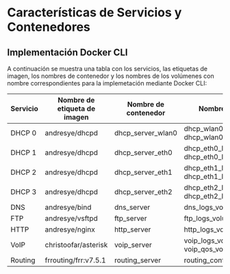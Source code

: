 # Características de Servicios y Contenedores
## Implementación Docker CLI
A continuación se muestra una tabla con los servicios, las etiquetas de imagen, los nombres de contenedor y los nombres de los volúmenes con nombre correspondientes para la implemetación mediante Docker CLI:

| Servicio | Nombre de etiqueta de imagen | Nombre de contenedor | Nombre de volumen              |
|----------|------------------------------|---------------------|---------------------------------------|
| DHCP 0   | andresye/dhcpd               | dhcp_server_wlan0   | dhcp_wlan0_leasess_volumen <br>dhcp_wlan0_logs_volumen       |
| DHCP 1   | andresye/dhcpd               | dhcp_server_eth0    | dhcp_eth0_leasess_volumen <br>dhcp_eth0_logs_volumen        |
| DHCP 2   | andresye/dhcpd               | dhcp_server_eth1    | dhcp_eth1_leasess_volumen <br>dhcp_eth1_logs_volumen        |
| DHCP 3   | andresye/dhcpd               | dhcp_server_eth2    | dhcp_eth2_leasess_volumen <br>dhcp_eth2_logs_volumen        |
| DNS      | andresye/bind                | dns_server          | dns_logs_volumen                      |
| FTP      | andresye/vsftpd              | ftp_server          | ftp_logs_volumen                      |
| HTTP     | andresye/nginx               | http_server         | http_logs_volumen                     |
| VoIP     | christoofar/asterisk         | voip_server         | voip_logs_volumen <br>voip_qos_volumen   |
| Routing  | frrouting/frr:v7.5.1         | routing_server      | routing_config_volumen                  |
